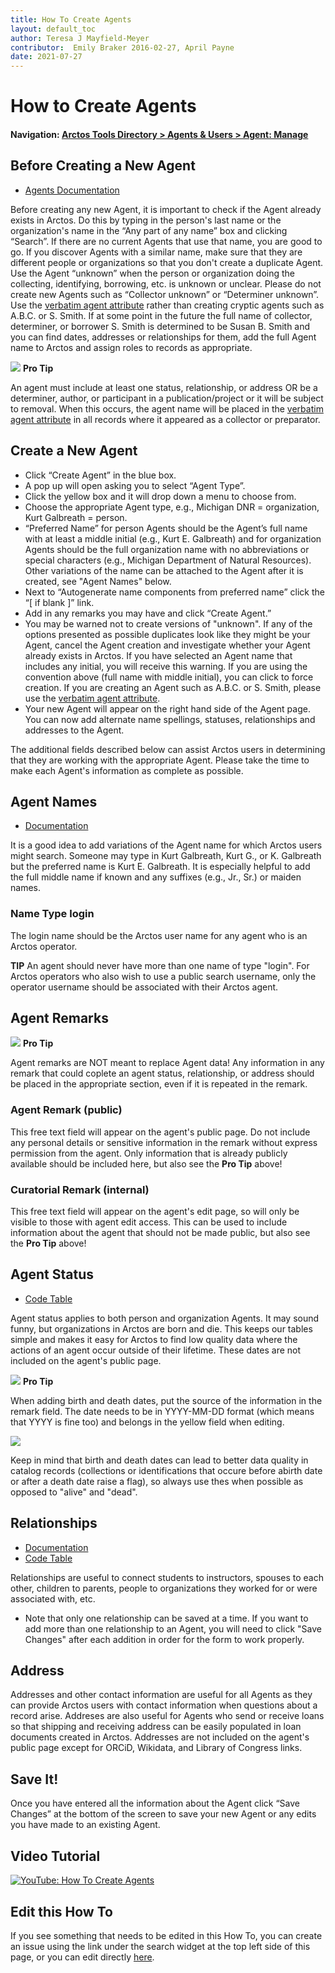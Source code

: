 ```yaml
---
title: How To Create Agents
layout: default_toc
author: Teresa J Mayfield-Meyer
contributor:  Emily Braker 2016-02-27, April Payne
date: 2021-07-27
---
```

# How to Create Agents

#### Navigation: <a href="https://arctos.database.museum/agents.cfm" target="_blank">Arctos Tools Directory > Agents & Users > Agent: Manage</a>

## Before Creating a New Agent

- <a href="https://handbook.arctosdb.org/documentation/agent.html" target="_blank">Agents Documentation</a>

Before creating any new Agent, it is important to check if the Agent already exists in Arctos. Do this by typing in the person's last name or the organization's name in the “Any part of any name” box and clicking “Search”. If there are no current Agents that use that name, you are good to go. If you discover Agents with a similar name, make sure that they are different people or organizations so that you don't create a duplicate Agent. Use the Agent “unknown” when the person or organization doing the collecting, identifying, borrowing, etc. is unknown or unclear. Please do not create new Agents such as “Collector unknown” or “Determiner unknown”. Use the [verbatim agent attribute](https://arctos.database.museum/info/ctDocumentation.cfm?table=ctattribute_type#verbatim_agent) rather than creating cryptic agents such as A.B.C. or S. Smith. If at some point in the future the full name of collector, determiner, or borrower S. Smith is determined to be Susan B. Smith and you can find dates, addresses or relationships for them, add the full Agent name to Arctos and assign roles to records as appropriate.

![](https://raw.githubusercontent.com/ArctosDB/documentation-wiki/gh-pages/tutorial_images/Bear%20Pro.jpg) **Pro Tip**

An agent must include at least one status, relationship, or address OR be a determiner, author, or participant in a publication/project or it will be subject to removal. When this occurs, the agent name will be placed in the [verbatim agent  attribute](https://arctos.database.museum/info/ctDocumentation.cfm?table=ctattribute_type#verbatim_agent) in all records where it appeared as a collector or preparator.

## Create a New Agent

* Click “Create Agent” in the blue box.
* A pop up will open asking you to select “Agent Type”.
* Click the yellow box and it will drop down a menu to choose from.
* Choose the appropriate Agent type, e.g., Michigan DNR = organization, Kurt Galbreath = person.
* “Preferred Name” for person Agents should be the Agent’s full name with at least a middle initial (e.g., Kurt E. Galbreath) and for organization Agents should be the full organization name with no abbreviations or special characters (e.g., Michigan Department of Natural Resources). Other variations of the name can be attached to the Agent after it is created, see "Agent Names" below.
* Next to “Autogenerate name components from preferred name” click the “[ if blank ]” link.
* Add in any remarks you may have and click “Create Agent.”
* You may be warned not to create versions of "unknown". If any of the options presented as possible duplicates look like they might be your Agent, cancel the Agent creation and investigate whether your Agent already exists in Arctos. If you have selected an Agent name that includes any initial, you will receive this warning.  If you are using the convention above (full name with middle initial), you can click to force creation.  If you are creating an Agent such as A.B.C. or S. Smith, please use the [verbatim agent attribute](https://arctos.database.museum/info/ctDocumentation.cfm?table=ctattribute_type#verbatim_agent).
* Your new Agent will appear on the right hand side of the Agent page. You can now add alternate name spellings, statuses, relationships and addresses to the Agent.

The additional fields described below can assist Arctos users in determining that they are working with the appropriate Agent.  Please take the time to make each Agent's information as complete as possible.

## Agent Names

- <a href="https://handbook.arctosdb.org/documentation/agent.html#names" target="_blank">Documentation</a>

It is a good idea to add variations of the Agent name for which Arctos users might search. Someone may type in Kurt Galbreath, Kurt G., or K. Galbreath but the preferred name is Kurt E. Galbreath. It is especially helpful to add the full middle name if known and any suffixes (e.g., Jr., Sr.) or maiden names.

### Name Type login
The login name should be the Arctos user name for any agent who is an Arctos operator.

**TIP**
An agent should never have more than one name of type "login". For Arctos operators who also wish to use a public search username, only the operator username should be associated with their Arctos agent.

## Agent Remarks

![](https://raw.githubusercontent.com/ArctosDB/documentation-wiki/gh-pages/tutorial_images/Bear%20Pro.jpg) **Pro Tip**

Agent remarks are NOT meant to replace Agent data! Any information in any remark that could coplete an agent status, relationship, or address should be placed in the appropriate section, even if it is repeated in the remark.

### Agent Remark (public)
This free text field will appear on the agent's public page. Do not include any personal details or sensitive information in the remark without express permission from the agent. Only information that is already publicly available should be included here, but also see the **Pro Tip** above!

### Curatorial Remark (internal)
This free text field will appear on the agent's edit page, so will only be visible to those with agent edit access. This can be used to include information about the agent that should not be made public, but also see the **Pro Tip** above!

## Agent Status

- <a href="https://arctos.database.museum/info/ctDocumentation.cfm?table=ctagent_status" target="_blank">Code Table</a>

Agent status applies to both person and organization Agents. It may sound funny, but organizations in Arctos are born and die. This keeps our tables simple and makes it easy for Arctos to find low quality data where the actions of an agent occur outside of their lifetime. These dates are not included on the agent's public page.

![](https://raw.githubusercontent.com/ArctosDB/documentation-wiki/gh-pages/tutorial_images/Bear%20Pro.jpg) **Pro Tip**

When adding birth and death dates, put the source of the information in the remark field. The date needs to be in YYYY-MM-DD format (which means that YYYY is fine too) and belongs in the yellow field when editing.

![](https://github.com/ArctosDB/documentation-wiki/blob/gh-pages/tutorial_images/Agents/Agent_status.jpg)

Keep in mind that birth and death dates can lead to better data quality in catalog records (collections or identifications that occure before abirth date or after a death date raise a flag), so always use thes when possible as opposed to "alive" and "dead".

## Relationships

- <a href="https://handbook.arctosdb.org/documentation/agent.html#agent-relationships" target="_blank">Documentation</a>
- <a href="https://arctos.database.museum/info/ctDocumentation.cfm?table=ctagent_name_type" target="_blank">Code Table</a>

Relationships are useful to connect students to instructors, spouses to each other, children to parents, people to organizations they worked for or were associated with, etc.

* Note that only one relationship can be saved at a time.  If you want to add more than one relationship to an Agent, you will need to click "Save Changes" after each addition in order for the form to work properly.

## Address

Addresses and other contact information are useful for all Agents as they can provide Arctos users with contact information when questions about a record arise. Addreses are also useful for Agents who send or receive loans so that shipping and receiving address can be easily populated in loan documents created in Arctos. Addresses are not included on the agent's public page except for ORCiD, Wikidata, and Library of Congress links.

## Save It!

Once you have entered all the information about the Agent click “Save Changes” at the bottom of the screen to save your new Agent or any edits you have made to an existing Agent.

## Video Tutorial

[![YouTube: How To Create Agents](https://raw.githubusercontent.com/ArctosDB/documentation-wiki/gh-pages/tutorial_images/Bear%20play.png)](https://www.youtube.com/watch?v=s3Rxk2LhY9E)

## Edit this How To

If you see something that needs to be edited in this How To, you can create an issue using the link under the search widget at the top left side of this page, or you can edit directly [here](https://github.com/ArctosDB/documentation-wiki/blob/gh-pages/_how_to/How-to-Create-Agents.markdown).

